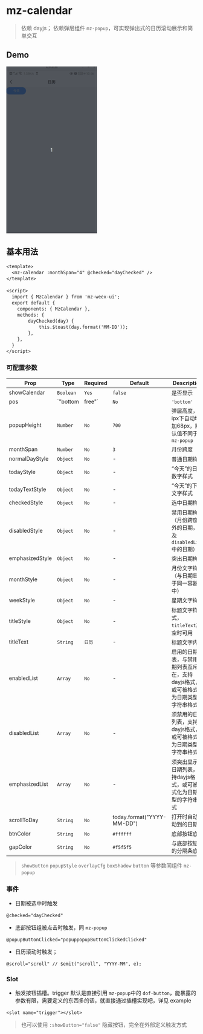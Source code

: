 # mz-calendar

> 依赖 dayjs； 依赖弹层组件 `mz-popup`，可实现弹出式的日历滚动展示和简单交互

## Demo
<img src="../../example/mz-calendar/demo.gif" width="240px"/>


## 基本用法

```vue
<template>
  <mz-calendar :monthSpan="4" @checked="dayChecked" />
</template>

<script>
  import { MzCalendar } from 'mz-weex-ui';
  export default {
  	components: { MzCalendar },
  	methods: {
        dayChecked(day) {
            this.$toast(day.format('MM-DD'));
        },
    },
  }
</script>
```


### 可配置参数

| Prop | Type | Required | Default | Description |
|------|------|----------|---------|-------------|
| showCalendar | `Boolean` |`Yes`| `false` | 是否显示  |
| pos | `"bottom|free"` |`No`| `'bottom'` | 从哪弹出，默认值不同于`mz-popup`  |
| popupHeight | `Number` |`No`| `700` | 弹层高度，ipx下自动增加68px，默认值不同于`mz-popup` |
| monthSpan | `Number` |`No`| `3` | 月份跨度  |
| normalDayStyle | `Object` |`No`| - | 普通日期样式  |
| todayStyle | `Object` |`No`| - | “今天”的日期数字样式  |
| todayTextStyle | `Object` |`No`| - | “今天”的下标文字样式  |
| checkedStyle | `Object` |`No`| - | 选中日期样式  |
| disabledStyle | `Object` |`No`| - | 禁用日期样式（月份跨度之外的日期，以及`disabledList`中的日期）  |
| emphasizedStyle | `Object` |`No`| - | 突出日期样式  |
| monthStyle | `Object` |`No`| - | 月份文字样式（与日期显示于同一容器中）  |
| weekStyle | `Object` |`No`| - | 星期文字样式 |
| titleStyle | `Object` |`No`| - | 标题文字样式，`titleText`非空时可用 |
| titleText | `String` |`日历`| - | 标题文字内容 |
| enabledList | `Array` |`No`| - | 启用的日期列表，与禁用日期列表互斥存在，支持dayjs格式，或可被格式化为日期类型的字符串格式  |
| disabledList | `Array` |`No`| - | 须禁用的日期列表，支持dayjs格式，或可被格式化为日期类型的字符串格式  |
| emphasizedList | `Array` |`No`| - | 须突出显示的日期列表，支持dayjs格式，或可被格式化为日期类型的字符串格式  |
| scrollToDay | `String` |`No`| today.format("YYYY-MM-DD") | 打开时自动滚动到的日期 |
| btnColor | `String` |`No`| `#ffffff` | 底部按钮底色 |
| gapColor | `String` |`No`| `#f5f5f5` | 与底部按钮间的分隔条底色 |

> `showButton` `popupStyle` `overlayCfg` `boxShadow` `button` 等参数同组件 `mz-popup`

### 事件

- 日期被选中时触发

```
@checked="dayChecked"
```

- 底部按钮组被点击时触发，同 `mz-popup`
```
@popupButtonClicked="popuppopupButtonClickedClicked"
```

- 日历滚动时触发；

```
@scroll="scroll" // $emit("scroll", "YYYY-MM", e);
```

### Slot
- 触发按钮插槽。trigger 默认是直接引用 `mz-popup`中的 `dof-button`，能暴露的参数有限，需要定义的东西多的话，就直接通过插槽实现吧，详见 example

```vue
<slot name="trigger"></slot>
```

> 也可以使用 `:showButton="false"` 隐藏按钮，完全在外部定义触发方式